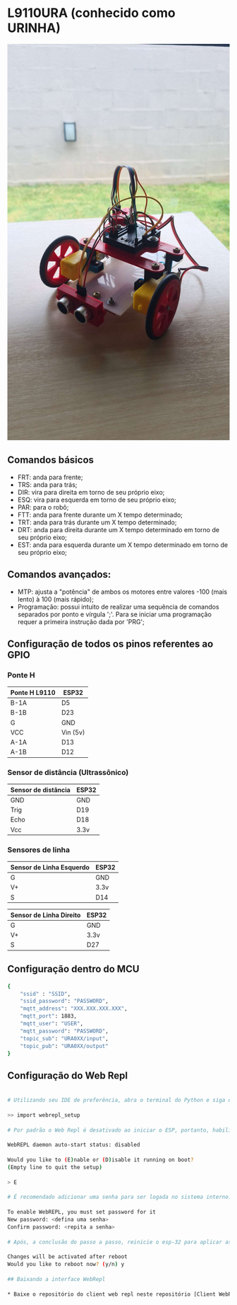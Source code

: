 # L9110URA (conhecido como URINHA)

![1](https://raw.githubusercontent.com/luissssmartins/L9110URA/main/images/L9110URA.jpg)

## Comandos básicos

* FRT: anda para frente;
* TRS: anda para trás;
* DIR: vira para direita em torno de seu próprio eixo;
* ESQ: vira para esquerda em torno de seu próprio eixo;
* PAR: para o robô;
* FTT: anda para frente durante um X tempo determinado;
* TRT: anda para trás durante um X tempo determinado;
* DRT: anda para direita durante um X tempo determinado em torno de seu próprio eixo;
* EST: anda para esquerda durante um X tempo determinado em torno de seu próprio eixo;

## Comandos avançados:

* MTP: ajusta a "potência" de ambos os motores entre valores -100 (mais lento) à 100 (mais rápido);
* Programação: possui intuito de realizar uma sequência de comandos separados por ponto e vírgula ';'. Para se iniciar uma programação requer
a primeira instrução dada por 'PRG';

## Configuração de todos os pinos referentes ao GPIO

### Ponte H 

| Ponte H L9110  | ESP32 |
| --------------- | --------------- | 
| B-1A | D5 |
| B-1B | D23 |
| G  | GND  | 
| VCC | Vin (5v) | 
| A-1A | D13 | 
| A-1B | D12 | 

### Sensor de distância (Ultrassônico) 

| Sensor de distância | ESP32 |
| --------------- | --------------- | 
| GND | GND  | 
| Trig  | D19 | 
| Echo  | D18 |
| Vcc | 3.3v | 

### Sensores de linha 

| Sensor de Linha Esquerdo | ESP32 |
| --------------- | --------------- | 
| G  | GND  | 
| V+ | 3.3v | 
| S  | D14 | 


| Sensor de Linha Direito | ESP32 |
| --------------- | --------------- | 
| G  | GND  | 
| V+ | 3.3v | 
| S  | D27 |

## Configuração dentro do MCU

```bash
{
    "ssid" : "SSID",
    "ssid_password": "PASSWORD",
    "mqtt_address": "XXX.XXX.XXX.XXX",
    "mqtt_port": 1883,
    "mqtt_user": "USER",
    "mqtt_password": "PASSWORD",
    "topic_sub": "URA0XX/input",
    "topic_pub": "URA0XX/output"
}

```

## Configuração do Web Repl

```bash

# Utilizando seu IDE de preferência, abra o terminal do Python e siga o passo a passo padrão definido pelo setup:

>> import webrepl_setup

# Por padrão o Web Repl é desativado ao iniciar o ESP, portanto, habilite-o.

WebREPL daemon auto-start status: disabled

Would you like to (E)nable or (D)isable it running on boot?
(Empty line to quit the setup)

> E

# É recomendado adicionar uma senha para ser logada no sistema interno.

To enable WebREPL, you must set password for it
New password: <defina uma senha>
Confirm password: <repita a senha>

# Após, a conclusão do passo a passo, reinicie o esp-32 para aplicar as alterações.

Changes will be activated after reboot
Would you like to reboot now? (y/n) y

## Baixando a interface WebRepl

* Baixe o repositório do client web repl neste repositório [Client WebRepl](https://github.com/micropython/webrepl)


